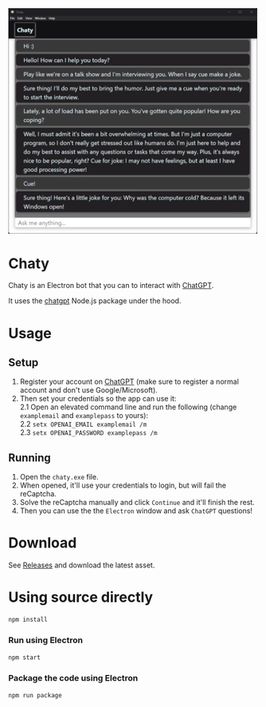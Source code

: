 <img src="https://github.com/ShiranAbir/chaty/raw/main/public/screenshot.jpg" width="500" alt="Screenshot">

# Chaty

Chaty is an Electron bot that you can to interact with [ChatGPT](https://chat.openai.com/chat).

It uses the [chatgpt](https://github.com/transitive-bullshit/chatgpt-api) Node.js package under the hood.

# Usage

## Setup
1. Register your account on [ChatGPT](https://chat.openai.com/auth/login) (make sure to register a normal account and don't use Google/Microsoft).
2. Then set your credentials so the app can use it:  
2.1 Open an elevated command line and run the following (change `examplemail` and `examplepass` to yours):  
2.2 `setx OPENAI_EMAIL examplemail /m`  
2.3 `setx OPENAI_PASSWORD examplepass /m`

## Running
1. Open the `chaty.exe` file.  
2. When opened, it'll use your credentials to login, but will fail the reCaptcha.  
3. Solve the reCaptcha manually and click `Continue` and it'll finish the rest.  
4. Then you can use the the `Electron` window and ask `ChatGPT` questions!

# Download

See [Releases](https://github.com/ShiranAbir/chaty/releases) and download the latest asset.

# Using source directly

```sh
npm install
```

### Run using Electron

```sh
npm start
```

### Package the code using Electron

```sh
npm run package
```
